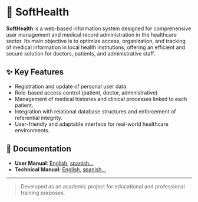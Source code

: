 # 🏥 SoftHealth

**SoftHealth** is a web-based information system designed for comprehensive user management and medical record administration in the healthcare sector. Its main objective is to optimize access, organization, and tracking of medical information in local health institutions, offering an efficient and secure solution for doctors, patients, and administrative staff.

## ✨ Key Features

- Registration and update of personal user data.
- Role-based access control (patient, doctor, administrative).
- Management of medical histories and clinical processes linked to each patient.
- Integration with relational database structures and enforcement of referential integrity.
- User-friendly and adaptable interface for real-world healthcare environments.

## 📘 Documentation

- **User Manual**: [English](https://www.canva.com/design/DAGqiwdCDNc/M34Egj6prxySi_sx__bVDQ/edit), [spanish...](https://www.canva.com/design/DAGoGmvJWGs/pPrCgZZ2F1MrAmqeKgvAHg/edit?utm_content=DAGoGmvJWGs&utm_campaign=designshare&utm_medium=link2&utm_source=sharebutton)
- **Technical Manual**: [English](https://www.canva.com/design/DAGqiwdCDNc/M34Egj6prxySi_sx__bVDQ/edit), [spanish...](https://www.canva.com/design/DAGoGmvJWGs/pPrCgZZ2F1MrAmqeKgvAHg/edit?utm_content=DAGoGmvJWGs&utm_campaign=designshare&utm_medium=link2&utm_source=sharebutton)

---

> Developed as an academic project for educational and professional training purposes.
